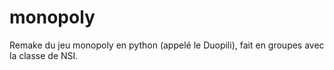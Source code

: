 # monopoly

Remake du jeu monopoly en python (appelé le Duopili), fait en groupes avec la classe de NSI.

